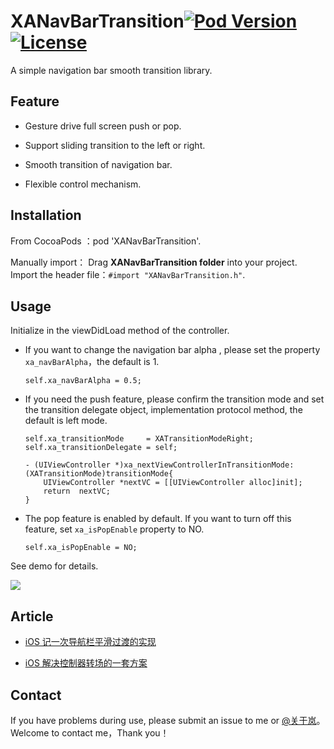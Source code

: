 # XANavBarTransition[![Pod Version](https://img.shields.io/cocoapods/v/XANavBarTransition.svg?style=flat)](https://cocoapods.org/pods/XANavBarTransition)   [![License](https://img.shields.io/cocoapods/l/XANavBarTransition.svg?style=flat)](blob/master/License) 

A simple navigation bar smooth transition library.

## Feature

- Gesture drive full screen push or pop.

- Support sliding transition to the left or right.

- Smooth transition of navigation bar.

- Flexible control mechanism.

## Installation
From CocoaPods ：pod 'XANavBarTransition'.

Manually import：
Drag **XANavBarTransition folder** into your project. 
Import the header file：`#import "XANavBarTransition.h"`.

## Usage

Initialize in the viewDidLoad method of the controller. 

- If you want to change the navigation bar alpha , please set the property `xa_navBarAlpha`，the default is 1.

    `self.xa_navBarAlpha = 0.5;`

- If you need the push feature, please confirm the transition mode and set the transition delegate object, implementation protocol method, the default is left mode.

    ```objc
    self.xa_transitionMode     = XATransitionModeRight;
    self.xa_transitionDelegate = self;
    
    - (UIViewController *)xa_nextViewControllerInTransitionMode:(XATransitionMode)transitionMode{
        UIViewController *nextVC = [[UIViewController alloc]init]; 
        return  nextVC;
    }
    ```

- The pop feature is enabled by default. If you want to turn off this feature, set `xa_isPopEnable` property to NO.

    `self.xa_isPopEnable = NO;`

    



See demo for details.

 ![](https://github.com/XangAm/XANavBarTransition/raw/master/bardemo.gif)



## Article
- [iOS 记一次导航栏平滑过渡的实现](https://juejin.im/post/5b9c8002f265da0a8f35b27c)

- [iOS 解决控制器转场的一套方案
  ](https://juejin.im/post/5b9c83fce51d450ea3631ad8)

## Contact

If you have problems during use, please submit an issue to me or [@关于岚](https://weibo.com/daxiec)。Welcome to contact me，Thank you！
